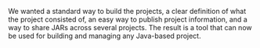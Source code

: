 We wanted a standard way to build the projects, a clear definition of what the project consisted of, an easy way to publish project information, and a way to share JARs across several projects.
The result is a tool that can now be used for building and managing any Java-based project.
